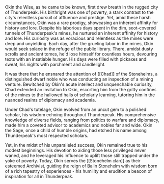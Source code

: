 Okin the Wise, as he came to be known, first drew breath in the rugged city of Thunderpeak. His birthright was one of poverty, a stark contrast to the city's relentless pursuit of affluence and prestige. Yet, amid these harsh circumstances, Okin was a rare prodigy, showcasing an inherent affinity for history and lore. Despite his laborious days spent in the dim, soot-covered tunnels of Thunderpeak's mines, he nurtured an inherent affinity for history and lore. His curiosity was as voracious and relentless as the mines were deep and unyielding. Each day, after the grueling labor in the mines, Okin would seek solace in the refuge of the public library. There, amidst dusty scrolls and ancient tomes, he'd lose himself for countless hours, devouring texts with an insatiable hunger. His days were filled with pickaxes and sweat, his nights with parchment and candlelight.

It was there that he ensnared the attention of [[Chad]] of the Stonehelms, a distinguished dwarf noble who was conducting an inspection of a mining venture. Bewitched by Okin's acute intellect and unquenchable curiosity, Chad extended an invitation to Okin, escorting him from the gritty confines of the mines to the hallowed halls of scholarly learning, tutoring him in the nuanced realms of diplomacy and academia.

Under Chad's tutelage, Okin evolved from an uncut gem to a polished scholar, his wisdom echoing throughout Thunderpeak. His comprehensive knowledge of diverse fields, ranging from politics to warfare and diplomacy, made him a coveted advisor to academics and nobles far and wide. Okin the Sage, once a child of humble origins, had etched his name among Thunderpeak's most respected scholars.

Yet, in the midst of his unparalleled success, Okin remained true to his modest beginnings. His devotion to aiding those less privileged never waned, and he leveraged his influence to uplift those still trapped under the yoke of poverty. Today, Okin serves the [[Stonehelm clan]] as their esteemed Archivist, guiding the reign of Balin Stonehelm with wisdom born of a rich tapestry of experiences - his humility and erudition a beacon of inspiration for all in Thunderpeak.